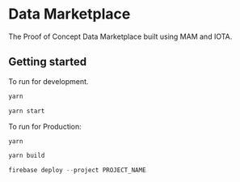 # Data Marketplace

The Proof of Concept Data Marketplace built using MAM and IOTA.

## Getting started

To run for development.

```javascript
yarn

yarn start
```

To run for Production:

```javascript
yarn

yarn build

firebase deploy --project PROJECT_NAME
```
